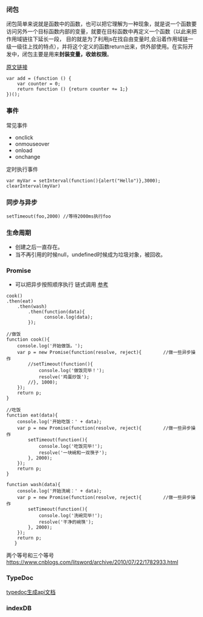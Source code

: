 ### 闭包

闭包简单来说就是函数中的函数，也可以把它理解为一种现象，就是说一个函数要访问另外一个目标函数内部的变量，就要在目标函数中再定义一个函数（以此来把作用域链往下延长一段，
目的就是为了利用js在找自由变量时,会沿着作用域链一级一级往上找的特点），并将这个定义的函数return出来，供外部使用。在实际开发中，闭包主要是用来**封装变量，收敛权限**。

[原文链接](https://blog.csdn.net/lidysun/article/details/88367885)

```
var add = (function () {
    var counter = 0;
    return function () {return counter += 1;}
})();
```

### 事件

常见事件
- onclick
- onmouseover
- onload
- onchange


定时执行事件
```
var myVar = setInterval(function(){alert("Hello")},3000);
clearInterval(myVar)
```

### 同步与异步

```
setTimeout(foo,2000) //等待2000ms执行foo
```

### 生命周期
- 创建之后一直存在。
- 当不再引用的时候null，undefined时候成为垃圾对象，被回收。


### Promise
- 可以把异步按照顺序执行
链式调用
[参考](https://blog.csdn.net/u013967628/article/details/86569262)
```
cook()
.then(eat)
    .then(wash)
        .then(function(data){
              console.log(data);
        });   

//做饭
function cook(){
    console.log('开始做饭。');
    var p = new Promise(function(resolve, reject){        //做一些异步操作
        //setTimeout(function(){
            console.log('做饭完毕！');
            resolve('鸡蛋炒饭');
        //}, 1000);
    });
    return p;
}
 
//吃饭
function eat(data){
    console.log('开始吃饭：' + data);
    var p = new Promise(function(resolve, reject){        //做一些异步操作
        setTimeout(function(){
            console.log('吃饭完毕!');
            resolve('一块碗和一双筷子');
        }, 2000);
    });
    return p;
}
 
function wash(data){
    console.log('开始洗碗：' + data);
    var p = new Promise(function(resolve, reject){        //做一些异步操作
        setTimeout(function(){
            console.log('洗碗完毕!');
            resolve('干净的碗筷');
        }, 2000);
    });
    return p;
   }
```

两个等号和三个等号
https://www.cnblogs.com/litsword/archive/2010/07/22/1782933.html

### TypeDoc
[typedoc生成api文档](https://www.jianshu.com/p/d6b96965c16b)

### indexDB
